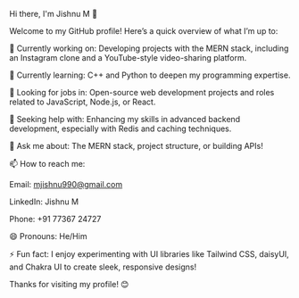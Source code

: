 Hi there, I'm Jishnu M 👋

Welcome to my GitHub profile! Here’s a quick overview of what I’m up to:

🔭 Currently working on: Developing projects with the MERN stack, including an Instagram clone and a YouTube-style video-sharing platform.

🌱 Currently learning: C++ and Python to deepen my programming expertise.

👯 Looking for jobs in: Open-source web development projects and roles related to JavaScript, Node.js, or React.

🤔 Seeking help with: Enhancing my skills in advanced backend development, especially with Redis and caching techniques.

💬 Ask me about: The MERN stack, project structure, or building APIs!

📫 How to reach me:

Email: mjishnu990@gmail.com

LinkedIn: Jishnu M

Phone: +91 77367 24727

😄 Pronouns: He/Him

⚡ Fun fact: I enjoy experimenting with UI libraries like Tailwind CSS, daisyUI, and Chakra UI to create sleek, responsive designs!


Thanks for visiting my profile! 😊
